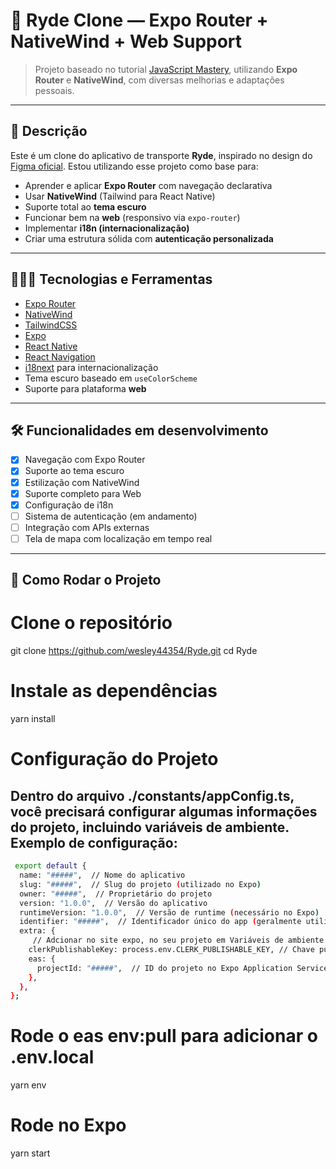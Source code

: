 # 🚗 Ryde Clone — Expo Router + NativeWind + Web Support

> Projeto baseado no tutorial [JavaScript Mastery](https://www.youtube.com/watch?v=kmy_YNhl0mw&ab_channel=JavaScriptMastery), utilizando **Expo Router** e **NativeWind**, com diversas melhorias e adaptações pessoais.

---

## 📱 Descrição

Este é um clone do aplicativo de transporte **Ryde**, inspirado no design do [Figma oficial](https://www.figma.com/design/sYYXxLpiyU7CkvRljZzCRH/Ryde---Uber-Clone-App?node-id=67003-8516&t=Pae5sZMJtAaGXQsF-0). Estou utilizando esse projeto como base para:

- Aprender e aplicar **Expo Router** com navegação declarativa
- Usar **NativeWind** (Tailwind para React Native)
- Suporte total ao **tema escuro**
- Funcionar bem na **web** (responsivo via `expo-router`)
- Implementar **i18n (internacionalização)**
- Criar uma estrutura sólida com **autenticação personalizada**

---

## 🧑🏽‍💻 Tecnologias e Ferramentas

- [Expo Router](https://expo.dev/router)
- [NativeWind](https://www.nativewind.dev/)
- [TailwindCSS](https://tailwindcss.com/)
- [Expo](https://expo.dev/)
- [React Native](https://reactnative.dev/)
- [React Navigation](https://reactnavigation.org/)
- [i18next](https://www.i18next.com/) para internacionalização
- Tema escuro baseado em `useColorScheme`
- Suporte para plataforma **web**

---

## 🛠 Funcionalidades em desenvolvimento

- [x] Navegação com Expo Router
- [x] Suporte ao tema escuro
- [x] Estilização com NativeWind
- [x] Suporte completo para Web
- [x] Configuração de i18n
- [ ] Sistema de autenticação (em andamento)
- [ ] Integração com APIs externas
- [ ] Tela de mapa com localização em tempo real

---

## 🧪 Como Rodar o Projeto

# Clone o repositório

git clone https://github.com/wesley44354/Ryde.git
cd Ryde

# Instale as dependências

yarn install

# Configuração do Projeto

## Dentro do arquivo ./constants/appConfig.ts, você precisará configurar algumas informações do projeto, incluindo variáveis de ambiente. Exemplo de configuração:

```bash
 export default {
  name: "#####",  // Nome do aplicativo
  slug: "#####",  // Slug do projeto (utilizado no Expo)
  owner: "#####",  // Proprietário do projeto
  version: "1.0.0",  // Versão do aplicativo
  runtimeVersion: "1.0.0",  // Versão de runtime (necessário no Expo)
  identifier: "#####",  // Identificador único do app (geralmente utilizado no Android/iOS)
  extra: {
     // Adcionar no site expo, no seu projeto em Variáveis ​​de ambiente
    clerkPublishableKey: process.env.CLERK_PUBLISHABLE_KEY, // Chave pública do Clerk
    eas: {
      projectId: "#####",  // ID do projeto no Expo Application Services (EAS)
    },
  },
};
```

# Rode o eas env:pull para adicionar o .env.local

yarn env

# Rode no Expo

yarn start
